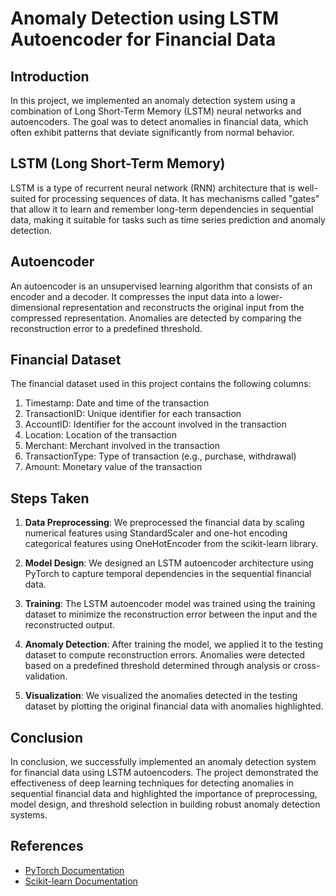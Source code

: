 # Anomaly Detection using LSTM Autoencoder for Financial Data

## Introduction
In this project, we implemented an anomaly detection system using a combination of Long Short-Term Memory (LSTM) neural networks and autoencoders. The goal was to detect anomalies in financial data, which often exhibit patterns that deviate significantly from normal behavior.

## LSTM (Long Short-Term Memory)
LSTM is a type of recurrent neural network (RNN) architecture that is well-suited for processing sequences of data. It has mechanisms called "gates" that allow it to learn and remember long-term dependencies in sequential data, making it suitable for tasks such as time series prediction and anomaly detection.

## Autoencoder
An autoencoder is an unsupervised learning algorithm that consists of an encoder and a decoder. It compresses the input data into a lower-dimensional representation and reconstructs the original input from the compressed representation. Anomalies are detected by comparing the reconstruction error to a predefined threshold.

## Financial Dataset
The financial dataset used in this project contains the following columns:
1. Timestamp: Date and time of the transaction
2. TransactionID: Unique identifier for each transaction
3. AccountID: Identifier for the account involved in the transaction
4. Location: Location of the transaction
5. Merchant: Merchant involved in the transaction
6. TransactionType: Type of transaction (e.g., purchase, withdrawal)
7. Amount: Monetary value of the transaction

## Steps Taken
1. **Data Preprocessing**: We preprocessed the financial data by scaling numerical features using StandardScaler and one-hot encoding categorical features using OneHotEncoder from the scikit-learn library.

2. **Model Design**: We designed an LSTM autoencoder architecture using PyTorch to capture temporal dependencies in the sequential financial data.

3. **Training**: The LSTM autoencoder model was trained using the training dataset to minimize the reconstruction error between the input and the reconstructed output.

4. **Anomaly Detection**: After training the model, we applied it to the testing dataset to compute reconstruction errors. Anomalies were detected based on a predefined threshold determined through analysis or cross-validation.

5. **Visualization**: We visualized the anomalies detected in the testing dataset by plotting the original financial data with anomalies highlighted.

## Conclusion
In conclusion, we successfully implemented an anomaly detection system for financial data using LSTM autoencoders. The project demonstrated the effectiveness of deep learning techniques for detecting anomalies in sequential financial data and highlighted the importance of preprocessing, model design, and threshold selection in building robust anomaly detection systems.

## References
- [PyTorch Documentation](https://pytorch.org/docs/stable/index.html)
- [Scikit-learn Documentation](https://scikit-learn.org/stable/documentation.html)

